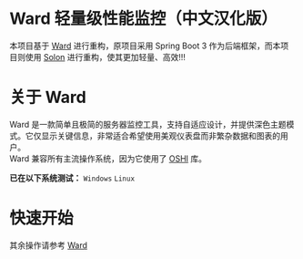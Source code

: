 # Ward 轻量级性能监控（中文汉化版）
本项目基于 [Ward](https://github.com/AntonyLeons/Ward) 进行重构，原项目采用 Spring Boot 3 作为后端框架，而本项目则使用 [Solon](https://solon.noear.org/) 进行重构，使其更加轻量、高效!!!

# 关于 Ward
Ward 是一款简单且极简的服务器监控工具，支持自适应设计，并提供深色主题模式。它仅显示关键信息，非常适合希望使用美观仪表盘而非繁杂数据和图表的用户。  
Ward 兼容所有主流操作系统，因为它使用了 [OSHI](https://github.com/oshi/oshi) 库。

**已在以下系统测试：** `Windows` `Linux`  

# 快速开始
其余操作请参考 [Ward](https://github.com/AntonyLeons/Ward)